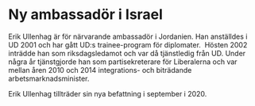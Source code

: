 # Ny ambassadör i Israel

Erik Ullenhag är för närvarande ambassadör i Jordanien. Han anställdes i UD 2001 och har gått UD:s trainee\-program för diplomater.  Hösten 2002 inträdde han som riksdagsledamot och var då tjänstledig från UD. Under några år tjänstgjorde han som partisekreterare för Liberalerna och var mellan åren 2010 och 2014 integrations\- och biträdande arbetsmarknadsminister.

Erik Ullenhag tillträder sin nya befattning i september i 2020\.
